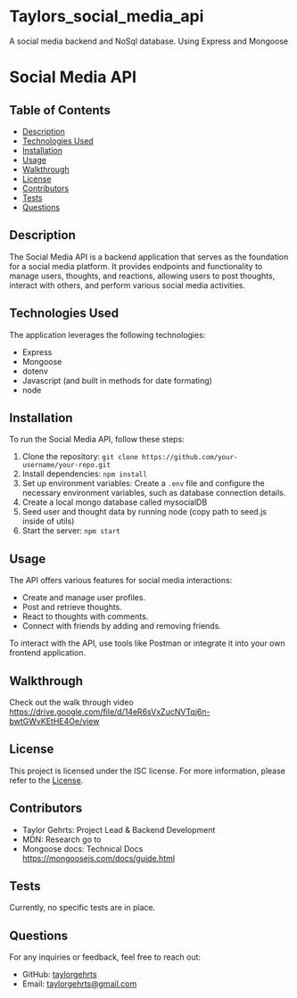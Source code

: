 # Taylors_social_media_api
A social media backend and NoSql database. Using Express and Mongoose

# Social Media API

## Table of Contents
- [Description](#description)
- [Technologies Used](#technologies-used)
- [Installation](#installation)
- [Usage](#usage)
- [Walkthrough](#walkthrough)
- [License](#license)
- [Contributors](#contributors)
- [Tests](#tests)
- [Questions](#questions)

## Description
The Social Media API is a backend application that serves as the foundation for a social media platform. It provides endpoints and functionality to manage users, thoughts, and reactions, allowing users to post thoughts, interact with others, and perform various social media activities.

## Technologies Used
The application leverages the following technologies:
- Express
- Mongoose
- dotenv
- Javascript (and built in methods for date formating)
- node

## Installation
To run the Social Media API, follow these steps:
1. Clone the repository: `git clone https://github.com/your-username/your-repo.git`
2. Install dependencies: `npm install`
3. Set up environment variables: Create a `.env` file and configure the necessary environment variables, such as database connection details.
4. Create a local mongo database called mysocialDB
5. Seed user and thought data by running node (copy path to seed.js inside of utils)
6. Start the server: `npm start`

## Usage
The API offers various features for social media interactions:
- Create and manage user profiles.
- Post and retrieve thoughts.
- React to thoughts with comments.
- Connect with friends by adding and removing friends.

To interact with the API, use tools like Postman or integrate it into your own frontend application.

## Walkthrough
Check out the walk through video https://drive.google.com/file/d/14eR6sVxZucNVTqj6n-bwtGWvKEtHE4Oe/view

## License
This project is licensed under the ISC license. For more information, please refer to the [License](https://opensource.org/licenses/ISC).

## Contributors
- Taylor Gehrts: Project Lead & Backend Development
- MDN: Research go to
- Mongoose docs: Technical Docs https://mongoosejs.com/docs/guide.html

## Tests
Currently, no specific tests are in place.

## Questions
For any inquiries or feedback, feel free to reach out:
- GitHub: [taylorgehrts](https://github.com/taylorgehrts)
- Email: [taylorgehrts@gmail.com](mailto:taylorgehrts@gmail.com)

